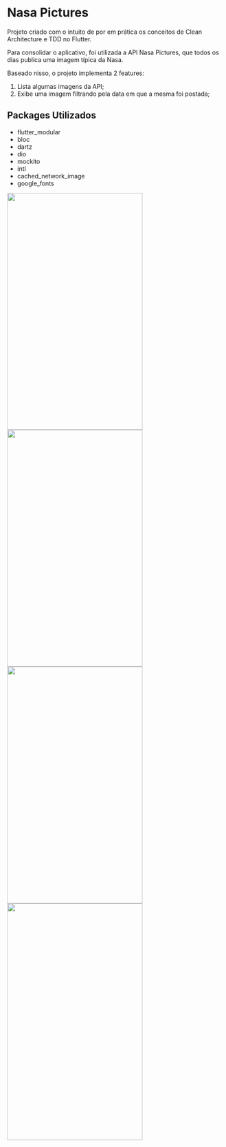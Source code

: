 # Nasa Pictures

Projeto criado com o intuito de por em prática os conceitos de Clean Architecture e TDD no Flutter.

Para consolidar o aplicativo, foi utilizada a API Nasa Pictures, que todos os dias publica uma imagem típica da Nasa.

Baseado nisso, o projeto implementa 2 features: 

1. Lista algumas imagens da API;
2. Exibe uma imagem filtrando pela data em que a mesma foi postada;

## Packages Utilizados

- flutter_modular  
- bloc
- dartz
- dio  
- mockito
- intl
- cached_network_image  
- google_fonts  



<p float="left"> 
 <img src="https://github.com/victorgarcia10/nasa_pictures/blob/main/github_images/Screenshot_1629804208.png" width="315" height="550"/>
 <img src="https://github.com/victorgarcia10/nasa_pictures/blob/main/github_images/Screenshot_1629804213.png" width="315" height="550"/>
 <img src="https://github.com/victorgarcia10/nasa_pictures/blob/main/github_images/Screenshot_1629804432.png" width="315" height="550"/>
 <img src="https://github.com/victorgarcia10/nasa_pictures/blob/main/github_images/Screenshot_1629804231.png" width="315" height="550"/>
</p>

